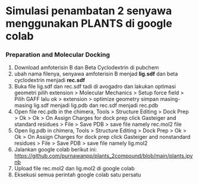 # Simulasi penambatan 2 senyawa menggunakan PLANTS di google colab 

### Preparation and Molecular Docking
1. Download amfoterisin B dan Beta Cyclodextrin di pubchem
2. ubah nama filenya, senyawa  amfoterisin B menjad **lig.sdf** dan beta cyclodextrin menjadi **rec.sdf**
3. Buka file lig.sdf dan rec.sdf tadi di avogadro dan lakukan optimasi geometri pilih extension > Molecular Mechanics > Setup force field > Pilih GAFF lalu ok > extension  > optimize geometry simpan masing-masing lig.sdf menjadi lig.pdb dan rec.sdf menjadi rec.pdb
4. Open file rec.pdb in the chimera, Tools > Structure Editing > Dock Prep > Ok > Ok > On Assign Charges for dock prep click Gasteiger and standard residues > File > Save PDB > save file namely rec.mol2 file
5. Open lig.pdb in chimera, Tools > Structure Editing > Dock Prep > Ok > Ok > On Assign Charges for dock prep click Gasteiger and nonstandard residues > File > Save PDB > save file namely lig.mol2
6. Jalankan google colab berikut ini: https://github.com/purnawanpp/plants_2compound/blob/main/plants.ipynb
7. Upload file rec.mol2 dan lig.mol2 di google colab
8. Eksekusi semua perintah google colab satu persatu
